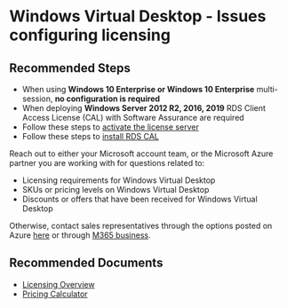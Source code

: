 <properties
  pagetitle="Windows Virtual Desktop - Issues configuring licensing"
  service=""
  resource=""
  ms.author="evas"
  selfhelptype="Generic"
  supporttopicids="32625539"
  productpesids="16582"
  cloudEnvironments="public, fairfax, usnat, ussec"
  articleid="7133ee8a-7932-49ab-96bc-641e36e9b106"
  ownershipid="Windows_Virtual_Desktop" />
# Windows Virtual Desktop - Issues configuring licensing

## **Recommended Steps**

* When using **Windows 10 Enterprise or Windows 10 Enterprise** multi-session, **no configuration is required**
* When deploying **Windows Server 2012 R2, 2016, 2019** RDS Client Access License (CAL) with Software Assurance are required
* Follow these steps to [activate the license server](https://docs.microsoft.com/windows-server/remote/remote-desktop-services/rds-activate-license-server)
* Follow these steps to [install RDS CAL](https://docs.microsoft.com/windows-server/remote/remote-desktop-services/rds-install-cals)

Reach out to either your Microsoft account team, or the Microsoft Azure partner you are working with for questions related to:

* Licensing requirements for Windows Virtual Desktop  
* SKUs or pricing levels on Windows Virtual Desktop
* Discounts or offers that have been received for Windows Virtual Desktop

Otherwise, contact sales representatives through the options posted on Azure [here](https://azure.microsoft.com/support/options/) or through [M365 business](https://www.microsoft.com/microsoft-365/business).

## **Recommended Documents**

* [Licensing Overview](https://azure.microsoft.com/pricing/details/virtual-desktop/)
* [Pricing Calculator](https://azure.microsoft.com/pricing/calculator/)

